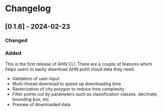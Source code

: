 # Changelog
## [0.1.6] - 2024-02-23
### Changed

### Added
This is the first release of AHN CLI. There are a couple of features which helps users to easily download AHN point cloud data they need.
* Validation of user input
* Multi-thread download to speed up downloading time
* Rasterization of city polygon to reduce time complexity
* Filter points out by parameters such as classification classes, decimate, bounding box, etc
* Preview of downloaded data